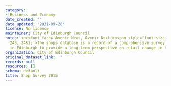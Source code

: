 ```yaml
---
category:
- Business and Economy
date_created: ''
date_updated: '2021-09-28'
license: No licence
maintainer: City of Edinburgh Council
notes: <p><font face='Avenir Next, Avenir Next'><span style='font-size:18px; background-color:rgb(248,
  248, 248);'>The shops database is a record of a comprehensive survey of all shops
  in Edinburgh to provide a long-term perspective on retail change in the city.</span></font></p>
organization: City of Edinburgh Council
original_dataset_link: ''
records: null
resources: []
schema: default
title: Shop Survey 2015
---
```

